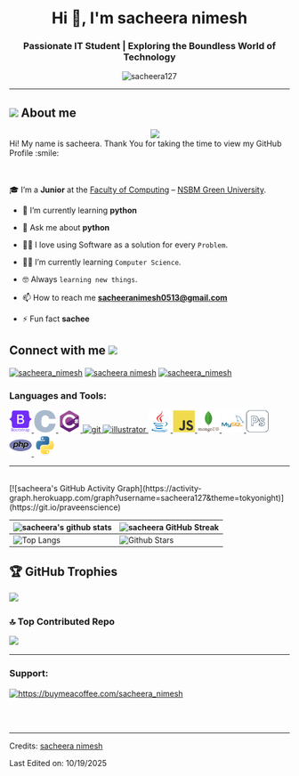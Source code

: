 <h1 align="center">Hi 👋, I'm sacheera nimesh</h1>
<h3 align="center">Passionate IT Student | Exploring the Boundless World of Technology
</h3>

<p align="center"> <img src="https://komarev.com/ghpvc/?username=sacheera127&label=Profile%20views&color=0e75b6&style=flat" alt="sacheera127" /> </p>

---



## <picture><img src = "https://github.com/7oSkaaa/7oSkaaa/blob/main/Images/about_me.gif?raw=true" width = 50px></picture> About me

<picture> <img align="right" src="https://github.com/7oSkaaa/7oSkaaa/blob/main/Images/Right_Side.gif?raw=true" width = 250px></picture>

<br>
<div size='20px'> Hi! My name is sacheera. Thank You for taking the time to view my GitHub Profile :smile: 
</div>

<br>
</br>


🎓 I’m a **Junior** at the [Faculty of Computing](https://www.nsbm.ac.lk/faculty-of-computing/) – [NSBM Green University](https://www.nsbm.ac.lk/).

- 🌱 I’m currently learning **python**

- 💬 Ask me about **python**

- :technologist: I love using Software as a solution for every `Problem`.

- :student: I’m currently learning `Computer Science`.

- :nerd_face: Always `learning new things`.

- 📫 How to reach me **sacheeranimesh0513@gmail.com**

- ⚡ Fun fact **sachee**



<h2> Connect with me <img src='https://raw.githubusercontent.com/ShahriarShafin/ShahriarShafin/main/Assets/handshake.gif' width="100px"> </h2>
<p align="left">
<a href="https://twitter.com/sacheera_nimesh" target="blank"><img align="center" src="https://raw.githubusercontent.com/rahuldkjain/github-profile-readme-generator/master/src/images/icons/Social/twitter.svg" alt="sacheera_nimesh" height="30" width="40" /></a>
<a href="https://fb.com/sacheera nimesh" target="blank"><img align="center" src="https://raw.githubusercontent.com/rahuldkjain/github-profile-readme-generator/master/src/images/icons/Social/facebook.svg" alt="sacheera nimesh" height="30" width="40" /></a>
<a href="https://instagram.com/sacheera_nimesh" target="blank"><img align="center" src="https://raw.githubusercontent.com/rahuldkjain/github-profile-readme-generator/master/src/images/icons/Social/instagram.svg" alt="sacheera_nimesh" height="30" width="40" /></a>
</p>

<h3 align="left">Languages and Tools:</h3>
<p align="left"> <a href="https://getbootstrap.com" target="_blank" rel="noreferrer"> <img src="https://raw.githubusercontent.com/devicons/devicon/master/icons/bootstrap/bootstrap-plain-wordmark.svg" alt="bootstrap" width="40" height="40"/> </a> <a href="https://www.cprogramming.com/" target="_blank" rel="noreferrer"> <img src="https://raw.githubusercontent.com/devicons/devicon/master/icons/c/c-original.svg" alt="c" width="40" height="40"/> </a> <a href="https://www.w3schools.com/cs/" target="_blank" rel="noreferrer"> <img src="https://raw.githubusercontent.com/devicons/devicon/master/icons/csharp/csharp-original.svg" alt="csharp" width="40" height="40"/> </a> <a href="https://git-scm.com/" target="_blank" rel="noreferrer"> <img src="https://www.vectorlogo.zone/logos/git-scm/git-scm-icon.svg" alt="git" width="40" height="40"/> </a> <a href="https://www.adobe.com/in/products/illustrator.html" target="_blank" rel="noreferrer"> <img src="https://www.vectorlogo.zone/logos/adobe_illustrator/adobe_illustrator-icon.svg" alt="illustrator" width="40" height="40"/> </a> <a href="https://www.java.com" target="_blank" rel="noreferrer"> <img src="https://raw.githubusercontent.com/devicons/devicon/master/icons/java/java-original.svg" alt="java" width="40" height="40"/> </a> <a href="https://developer.mozilla.org/en-US/docs/Web/JavaScript" target="_blank" rel="noreferrer"> <img src="https://raw.githubusercontent.com/devicons/devicon/master/icons/javascript/javascript-original.svg" alt="javascript" width="40" height="40"/> </a> <a href="https://www.mongodb.com/" target="_blank" rel="noreferrer"> <img src="https://raw.githubusercontent.com/devicons/devicon/master/icons/mongodb/mongodb-original-wordmark.svg" alt="mongodb" width="40" height="40"/> </a> <a href="https://www.mysql.com/" target="_blank" rel="noreferrer"> <img src="https://raw.githubusercontent.com/devicons/devicon/master/icons/mysql/mysql-original-wordmark.svg" alt="mysql" width="40" height="40"/> </a> <a href="https://www.photoshop.com/en" target="_blank" rel="noreferrer"> <img src="https://raw.githubusercontent.com/devicons/devicon/master/icons/photoshop/photoshop-line.svg" alt="photoshop" width="40" height="40"/> </a> <a href="https://www.php.net" target="_blank" rel="noreferrer"> <img src="https://raw.githubusercontent.com/devicons/devicon/master/icons/php/php-original.svg" alt="php" width="40" height="40"/> </a> <a href="https://www.python.org" target="_blank" rel="noreferrer"> <img src="https://raw.githubusercontent.com/devicons/devicon/master/icons/python/python-original.svg" alt="python" width="40" height="40"/> </a> </p>

---

<br>
[![sacheera's GitHub Activity Graph](https://activity-graph.herokuapp.com/graph?username=sacheera127&theme=tokyonight)](https://git.io/praveenscience)

| ![sacheera's github stats](https://github-readme-stats.vercel.app/api?username=sacheera127&show_icons=true&theme=tokyonight) | ![sacheera GitHub Streak](https://github-readme-streak-stats.herokuapp.com/?user=sacheera127&theme=tokyonight) |
| --- | --- |
| ![Top Langs](https://github-readme-stats.vercel.app/api/top-langs/?username=sacheera127&theme=tokyonight) | ![Github Stars](https://github-readme-stats.vercel.app/api?username=sacheera127&show_icons=true&locale=en&count_private=true&hide_rank=true&custom_title=My%20GitHub%20Stats&disable_animations=true&theme=tokyonight) |


## 🏆 GitHub Trophies
![](https://github-profile-trophy.vercel.app/?username=sacheera127&theme=onedark&no-frame=true&no-bg=false&margin-w=4)

### 🔝 Top Contributed Repo
![](https://github-contributor-stats.vercel.app/api?username=sacheera127&limit=5&theme=tokyonight&combine_all_yearly_contributions=true)

---

<h3 align="left">Support:</h3>
<p><a href="https://www.buymeacoffee.com/https://buymeacoffee.com/sacheera_nimesh"> <img align="center" src="https://cdn.buymeacoffee.com/buttons/v2/default-yellow.png" height="50" width="210" alt="https://buymeacoffee.com/sacheera_nimesh" /></a></p><br><br>

---

Credits: [sacheera nimesh](https://github.com/sacheera127)

Last Edited on: 10/19/2025
